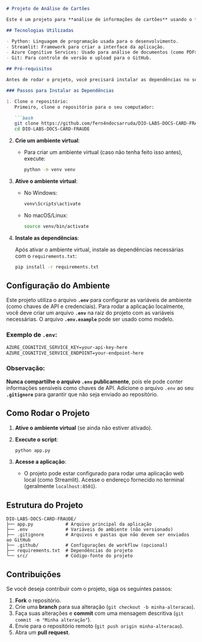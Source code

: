 ````markdown
# Projeto de Análise de Cartões

Este é um projeto para **análise de informações de cartões** usando o **Azure Document Intelligence** e outras ferramentas de análise de documentos.

## Tecnologias Utilizadas

- Python: Linguagem de programação usada para o desenvolvimento.
- Streamlit: Framework para criar a interface da aplicação.
- Azure Cognitive Services: Usado para análise de documentos (como PDFs, imagens, etc.).
- Git: Para controle de versão e upload para o GitHub.

## Pré-requisitos

Antes de rodar o projeto, você precisará instalar as dependências no seu ambiente virtual.

### Passos para Instalar as Dependências

1. Clone o repositório:
   Primeiro, clone o repositório para o seu computador:

   ```bash
   git clone https://github.com/fern4ndocsarruda/DIO-LABS-DOCS-CARD-FRAUDE.git
   cd DIO-LABS-DOCS-CARD-FRAUDE
````

2. **Crie um ambiente virtual**:

   * Para criar um ambiente virtual (caso não tenha feito isso antes), execute:

     ```bash
     python -m venv venv
     ```

3. **Ative o ambiente virtual**:

   * No Windows:

     ```bash
     venv\Scripts\activate
     ```
   * No macOS/Linux:

     ```bash
     source venv/bin/activate
     ```

4. **Instale as dependências**:

   Após ativar o ambiente virtual, instale as dependências necessárias com o `requirements.txt`:

   ```bash
   pip install -r requirements.txt
   ```

## Configuração do Ambiente

Este projeto utiliza o arquivo **`.env`** para configurar as variáveis de ambiente (como chaves de API e credenciais). Para rodar a aplicação localmente, você deve criar um arquivo **`.env`** na raiz do projeto com as variáveis necessárias. O arquivo **`.env.example`** pode ser usado como modelo.

### Exemplo de `.env`:

```txt
AZURE_COGNITIVE_SERVICE_KEY=your-api-key-here
AZURE_COGNITIVE_SERVICE_ENDPOINT=your-endpoint-here
```

### Observação:

**Nunca compartilhe o arquivo `.env` publicamente**, pois ele pode conter informações sensíveis como chaves de API. Adicione o arquivo `.env` ao seu **`.gitignore`** para garantir que não seja enviado ao repositório.

## Como Rodar o Projeto

1. **Ative o ambiente virtual** (se ainda não estiver ativado).

2. **Execute o script**:

   ```bash
   python app.py
   ```

3. **Acesse a aplicação**:

   * O projeto pode estar configurado para rodar uma aplicação web local (como Streamlit). Acesse o endereço fornecido no terminal (geralmente `localhost:8501`).

## Estrutura do Projeto

```
DIO-LABS-DOCS-CARD-FRAUDE/
├── app.py            # Arquivo principal da aplicação
├── .env              # Variáveis de ambiente (não versionado)
├── .gitignore        # Arquivos e pastas que não devem ser enviados ao GitHub
├── .github/          # Configurações de workflow (opcional)
├── requirements.txt  # Dependências do projeto
└── src/              # Código-fonte do projeto
```

## Contribuições

Se você deseja contribuir com o projeto, siga os seguintes passos:

1. **Fork** o repositório.
2. Crie uma **branch** para sua alteração (`git checkout -b minha-alteracao`).
3. Faça suas alterações e **commit** com uma mensagem descritiva (`git commit -m "Minha alteração"`).
4. Envie para o repositório remoto (`git push origin minha-alteracao`).
5. Abra um **pull request**.

   
